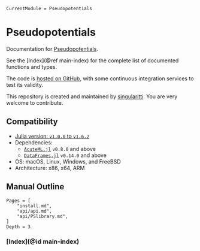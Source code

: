 ```@meta
CurrentModule = Pseudopotentials
```

# Pseudopotentials

Documentation for
[Pseudopotentials](https://github.com/MineralsCloud/Pseudopotentials.jl).

See the [Index](@ref main-index) for the complete list of documented functions
and types.

The code is
[hosted on GitHub](https://github.com/MineralsCloud/Pseudopotentials.jl), with
some continuous integration services to test its validity.

This repository is created and maintained by
[singularitti](https://github.com/singularitti). You are very welcome to
contribute.

## Compatibility

- [Julia version: `v1.0.0` to `v1.6.2`](https://julialang.org/downloads/)
- Dependencies:
  - [`AcuteML.jl`](https://github.com/aminya/AcuteML.jl) `v0.8.0` and above
  - [`DataFrames.jl`](https://github.com/JuliaData/DataFrames.jl) `v0.14.0` and
    above
- OS: macOS, Linux, Windows, and FreeBSD
- Architecture: x86, x64, ARM

## Manual Outline

```@contents
Pages = [
    "install.md",
    "api/api.md",
    "api/PSlibrary.md",
]
Depth = 3
```

### [Index](@id main-index)

```@index

```
